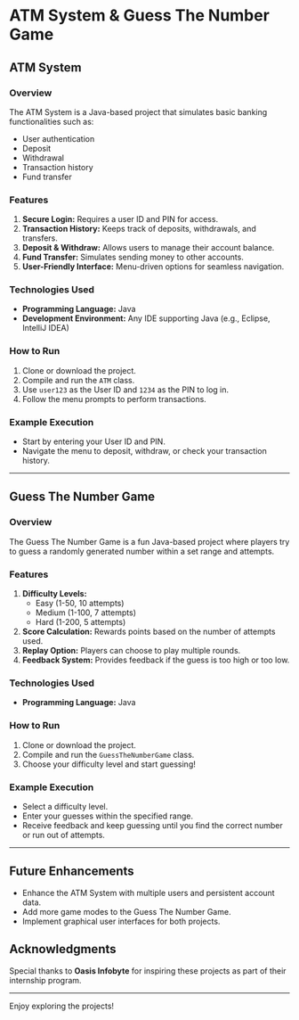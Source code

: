# ATM System & Guess The Number Game

## ATM System
### Overview
The ATM System is a Java-based project that simulates basic banking functionalities such as:
- User authentication
- Deposit
- Withdrawal
- Transaction history
- Fund transfer

### Features
1. **Secure Login:** Requires a user ID and PIN for access.
2. **Transaction History:** Keeps track of deposits, withdrawals, and transfers.
3. **Deposit & Withdraw:** Allows users to manage their account balance.
4. **Fund Transfer:** Simulates sending money to other accounts.
5. **User-Friendly Interface:** Menu-driven options for seamless navigation.

### Technologies Used
- **Programming Language:** Java
- **Development Environment:** Any IDE supporting Java (e.g., Eclipse, IntelliJ IDEA)

### How to Run
1. Clone or download the project.
2. Compile and run the `ATM` class.
3. Use `user123` as the User ID and `1234` as the PIN to log in.
4. Follow the menu prompts to perform transactions.

### Example Execution
- Start by entering your User ID and PIN.
- Navigate the menu to deposit, withdraw, or check your transaction history.

---

## Guess The Number Game
### Overview
The Guess The Number Game is a fun Java-based project where players try to guess a randomly generated number within a set range and attempts.

### Features
1. **Difficulty Levels:**
   - Easy (1-50, 10 attempts)
   - Medium (1-100, 7 attempts)
   - Hard (1-200, 5 attempts)
2. **Score Calculation:** Rewards points based on the number of attempts used.
3. **Replay Option:** Players can choose to play multiple rounds.
4. **Feedback System:** Provides feedback if the guess is too high or too low.

### Technologies Used
- **Programming Language:** Java

### How to Run
1. Clone or download the project.
2. Compile and run the `GuessTheNumberGame` class.
3. Choose your difficulty level and start guessing!

### Example Execution
- Select a difficulty level.
- Enter your guesses within the specified range.
- Receive feedback and keep guessing until you find the correct number or run out of attempts.

---

## Future Enhancements
- Enhance the ATM System with multiple users and persistent account data.
- Add more game modes to the Guess The Number Game.
- Implement graphical user interfaces for both projects.

## Acknowledgments
Special thanks to **Oasis Infobyte** for inspiring these projects as part of their internship program.

---

Enjoy exploring the projects!
